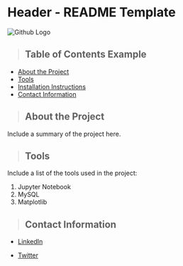 # Header - README Template
![Github Logo](https://github.githubassets.com/images/modules/logos_page/Octocat.png "Github logo - markdown")

<a class="anchor" id="table of contents"></a>
>## Table of Contents Example
* [About the Project](#about_the_project)
* [Tools](#tools)
* [Installation Instructions](#installation_instructions)
* [Contact Information](#contact)
  
<a class="anchor" id="about the project"></a>
>## About the Project
Include a summary of the project here.

<a class="anchor" id="tools"></a>
>## Tools
Include a list of the tools used in the project:
1. Jupyter Notebook
2. MySQL
3. Matplotlib

<a class="anchor" id="contact"></a>
>## Contact Information
- [LinkedIn](https://www.linkedin.com/in/sunshineluyao)

- [Twitter](https://twitter.com/sunshineluyao)


